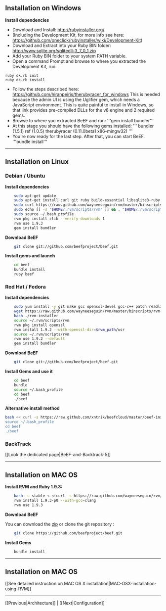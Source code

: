 ## Installation on Windows

**Install dependencies**

* Download and Install: http://rubyinstaller.org/
* (Including the Development Kit, for more info see here: https://github.com/oneclick/rubyinstaller/wiki/Development-Kit)
* Download and Extract into your Ruby BIN folder: http://www.sqlite.org/sqlitedll-3_7_0_1.zip
* Add your Ruby BIN folder to your system PATH variable.
* Open a command Prompt and browse to where you extracted the Development Kit, run:
```
ruby dk.rb init
ruby dk.rb install
```
* Follow the steps described here: https://github.com/hiranpeiris/therubyracer_for_windows
This is needed because the admin UI is using the Uglifier gem, which needs a JavaScript environment. This is quite painful to install in Windows, so that link provides pre-compiled DLLs for the v8 engine and 2 required gems.
* Browse to where you extracted BeEF and run:
'''gem install bundler'''
* At this stage you should have the following gems installed:
'''
bundler (1.5.1)
ref (1.0.5)
therubyracer (0.11.0beta1 x86-mingw32)
'''
* You're now ready for the last step. After that, you can start BeEF.
'''bundle install'''


***

## Installation on Linux

### Debian / Ubuntu

**Install dependencies**

```bash
    sudo apt-get update 
    sudo apt-get install curl git ruby build-essential libsqlite3-ruby libsqlite3-dev libssl-dev
    sudo curl https://raw.github.com/wayneeseguin/rvm/master/binscripts/rvm-installer | bash -s stable
    sudo echo [[ -s "$HOME/.rvm/scripts/rvm" ]] && . "$HOME/.rvm/scripts/rvm" # Load RVM function' >> ~/.bash_profile 
    sudo source ~/.bash_profile
    rvm pkg install zlib --verify-downloads 1
    rvm use 1.9.3
    gem install bundler
```

**Download BeEF**

```bash
    git clone git://github.com/beefproject/beef.git
```

**Install gems and launch**

```bash
    cd beef
    bundle install
    ruby beef
```

### Red Hat / Fedora

**Install dependencies**

```bash
    sudo yum install -y git make gcc openssl-devel gcc-c++ patch readline readline-devel zlib zlib-devel libyaml-devel libffi-devel bzip2 autoconf automake libtool bison iconv-devel sqlite-devel
    wget https://raw.github.com/wayneeseguin/rvm/master/binscripts/rvm-installer
    bash ./rvm-installer
    source ~/.rvm/scripts/rvm
    rvm pkg install openssl
    rvm install 1.9.2 --with-openssl-dir=$rvm_path/usr
    source ~/.rvm/scripts/rvm
    rvm use 1.9.2 --default
    gem install bundler
```

**Download BeEF**

```bash
    git clone git://github.com/beefproject/beef.git
```

**Install Gems and use it**

```bash
    cd beef
    bundle
    source ~/.bash_profile
    cd beef
    ./beef
```

**Alternative install method** 

```bash
bash << curl -s https://raw.github.com/xntrik/beefcloud/master/beef-installer
source ~/.bash_profile
cd beef
./beef
```


### BackTrack

[[Look the dedicated page|BeEF-and-Backtrack-5]]

***

## Installation on MAC OS

**Install RVM and Ruby 1.9.3:**

```bash
    bash -s stable < <(curl -s https://raw.github.com/wayneeseguin/rvm/master/binscripts/rvm-installer) source ~/.bash_profile
    rvm install 1.9.3-p0 --with-gcc=clang
    rvm use 1.9.3
```

**Download BeEF**

You can download the [zip](https://github.com/beefproject/beef/zipball/master) or clone the git repository :

```bash
    git clone https://github.com/beefproject/beef.git
```

**Install Gems**

```bash
    bundle install
```
***

## Installation on MAC OS

[[See detailed instruction on MAC OS X installation|MAC-OSX-installation-using-RVM]]

***
[[Previous|Architecture]] | [[Next|Configuration]]